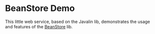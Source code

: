 # BeanStore Demo

This little web service, based on the Javalin lib, demonstrates the usage and features of the [BeanStore](https://github.com/protubero/beanstore) lib.


